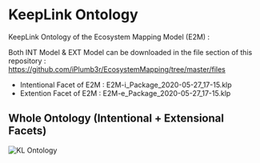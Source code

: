 KeepLink Ontology
==

KeepLink Ontology of the Ecosystem Mapping Model (E2M) :

Both INT Model & EXT Model can be downloaded in the file section of this repository :   
https://github.com/iPlumb3r/EcosystemMapping/tree/master/files
* Intentional Facet of E2M : E2M-i_Package_2020-05-27_17-15.klp
* Extention Facet of E2M : E2M-e_Package_2020-05-27_17-15.klp

Whole Ontology (Intentional + Extensional Facets)
-
![KL Ontology](https://github.com/iPlumb3r/EcosystemMappingModel/blob/master/images/KL_Ontology%40E2M_2020-03-06.jpg)
